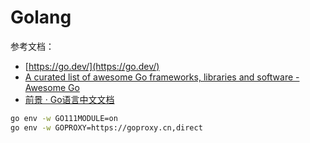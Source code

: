 
# Golang
参考文档：

- [https://go.dev/](https://go.dev/)
- [A curated list of awesome Go frameworks, libraries and software - Awesome Go](https://awesome-go.com)
- [前景 · Go语言中文文档](https://www.topgoer.com/)
```bash
go env -w GO111MODULE=on
go env -w GOPROXY=https://goproxy.cn,direct
```

